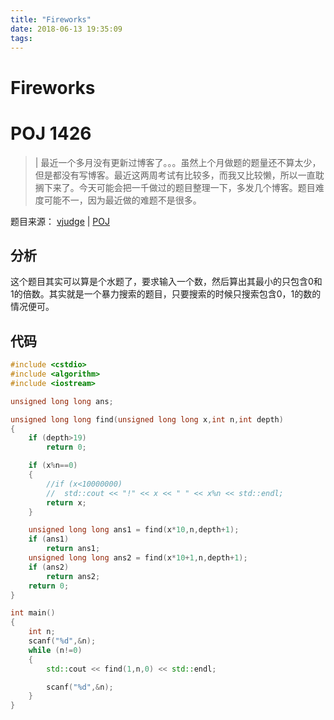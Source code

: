 ```yaml
---
title: "Fireworks"
date: 2018-06-13 19:35:09
tags: 
---
```


# Fireworks

# POJ 1426

> | 最近一个多月没有更新过博客了。。。虽然上个月做题的题量还不算太少，但是都没有写博客。最近这两周考试有比较多，而我又比较懒，所以一直耽搁下来了。今天可能会把一千做过的题目整理一下，多发几个博客。题目难度可能不一，因为最近做的难题不是很多。

<!--more-->

题目来源： [vjudge](https://vjudge.net/contest/231087#problem/E) | [POJ](http://poj.org/problem?id=1426)

## 分析

这个题目其实可以算是个水题了，要求输入一个数，然后算出其最小的只包含0和1的倍数。其实就是一个暴力搜索的题目，只要搜索的时候只搜索包含0，1的数的情况便可。

## 代码

```C++
#include <cstdio>
#include <algorithm>
#include <iostream>

unsigned long long ans;

unsigned long long find(unsigned long long x,int n,int depth)
{
	if (depth>19)
		return 0;

	if (x%n==0)
	{
		//if (x<10000000)
		//	std::cout << "!" << x << " " << x%n << std::endl; 
		return x;
	}

	unsigned long long ans1 = find(x*10,n,depth+1);
	if (ans1)
		return ans1;
	unsigned long long ans2 = find(x*10+1,n,depth+1);
	if (ans2)
		return ans2;
	return 0;
}

int main()
{
	int n;
	scanf("%d",&n);
	while (n!=0)
	{		
		std::cout << find(1,n,0) << std::endl;

		scanf("%d",&n);
	}
}
```


